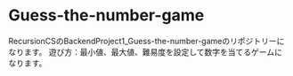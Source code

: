 # Guess-the-number-game
RecursionCSのBackendProject1_Guess-the-number-gameのリポジトリーになります。
遊び方：最小値、最大値、難易度を設定して数字を当てるゲームになります。

